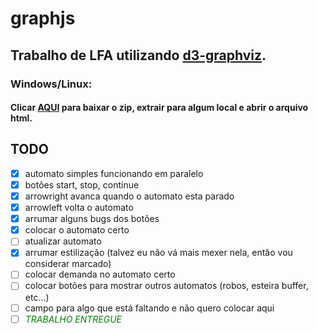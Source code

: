 # graphjs

## Trabalho de LFA utilizando [d3-graphviz](https://github.com/magjac/d3-graphviz).


### Windows/Linux:

#### Clicar [AQUI](https://codeload.github.com/ERTHang/graphjs/zip/master) para baixar o zip, extrair para algum local e abrir o arquivo html.


## TODO
- [x] automato simples funcionando em paralelo
- [x] botões start, stop, continue
- [x] arrowright avanca quando o automato esta parado
- [x] arrowleft volta o automato
- [x] arrumar alguns bugs dos botões
- [x] colocar o automato certo
- [ ] atualizar automato
- [x] arrumar estilização (talvez eu não vá mais mexer nela, então vou considerar marcado)
- [ ] colocar demanda no automato certo
- [ ] colocar botões para mostrar outros automatos (robos, esteira buffer, etc...)
- [ ] campo para algo que está faltando e não quero colocar aqui
- [ ] <span style = "color:green"><em>TRABALHO ENTREGUE</em></span>
